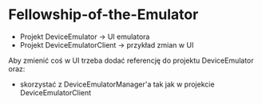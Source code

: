 # Fellowship-of-the-Emulator

- Projekt DeviceEmulator -> UI emulatora
- Projekt DeviceEmulatorClient -> przykład zmian w UI

Aby zmienić coś w UI trzeba dodać referencję do projektu DeviceEmulator oraz:
- skorzystać z DeviceEmulatorManager'a tak jak w projekcie DeviceEmulatorClient
